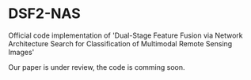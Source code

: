 # DSF2-NAS
Official code implementation of 'Dual-Stage Feature Fusion via Network Architecture Search for Classification of Multimodal Remote Sensing Images'

Our paper is under review, the code is comming soon.
